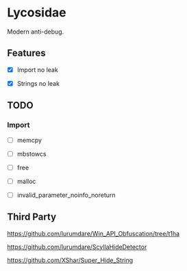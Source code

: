 # Lycosidae

Modern anti-debug.

## Features

- [x] Import no leak

- [x] Strings no leak

## TODO

### Import

- [ ] memcpy

- [ ] mbstowcs

- [ ] free

- [ ] malloc

- [ ] invalid_parameter_noinfo_noreturn

## Third Party

https://github.com/lurumdare/Win_API_Obfuscation/tree/t1ha

https://github.com/lurumdare/ScyllaHideDetector

https://github.com/XShar/Super_Hide_String

